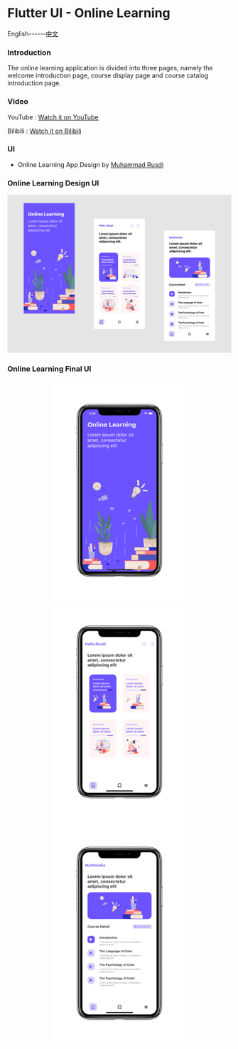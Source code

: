 # Flutter UI - Online Learning

English------[中文](README_CN.md)

### Introduction

The online learning application is divided into three pages, namely the welcome introduction page, course display page and course catalog introduction page.

### Video

YouTube : [Watch it on YouTube](https://youtu.be/WTTDeY-DFEo)

Bilibili : [Watch it on Bilibili](https://www.bilibili.com/video/BV1Yp4y1U7Rr/)

### UI 

 - Online Learning App Design by [Muhammad Rusdi](https://www.uplabs.com/muhrusdi)



### Online Learning Design UI

![00](00.png)

### Online Learning Final UI

<div align=center> <img src = '01.png' width = '300' >  <img src = '02.png' width = '300' > <img src = '03.png' width = '300' > </div>




